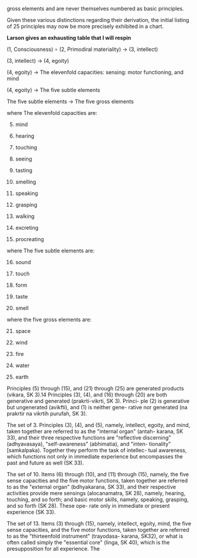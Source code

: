 gross elements and are never themselves numbered as basic principles. 

Given these various distinctions regarding their derivation, the initial listing of 25 principles may now be more precisely exhibited in a chart.

**Larson gives an exhausting table that I will respin**

(1, Consciousness) &compfn; (2, Primodiral materiality) &rarr; (3, intellect)

(3, intellect) &rarr; (4, egoity)


(4, egoity) &rarr; The elevenfold capacities: sensing: motor functioning, and mind

(4, egoity) &rarr; The five subtle elements

The five subtle elements &rarr; The five gross elements

where The elevenfold capacities are:

5. mind

6. hearing

7. touching

8. seeing

9. tasting

10. smelling

11. speaking

12. grasping

13. walking

14. excreting

15. procreating

where The five subtle elements are:

16. sound

17. touch

18. form

19. taste

20. smell

where the five gross elements are:

21. space

22. wind

23. fire

24. water

25. earth

Principles (5) through (15), and (21) through (25) are generated products (vikara, SK 3).14 Principles (3), (4), and (16) through  (20) are both generative and generated (prakrti-vikrti, SK 3). Princi- ple (2) is generative but ungenerated (avikfti), and (1) is neither gene- rative nor generated (na prakrtir na vikrtih purufah, SK 3).

The set of 3. Principles (3), (4), and (5), namely, intellect, egoity,  and mind, taken together are referred to as the "internal organ" (antah- karana, SK 33), and their three respective functions are "reflective  discerning" (adhyavasaya), "self-awareness" (abhimatia), and "inten- tionality" [samkalpaka). Together they perform the task of intellec- tual awareness, which functions not only in immediate experience but  encompasses the past and future as well (SK 33).

The set of 10. Items (6) through (10), and (11) through (15), namely, the five sense capacities and the five motor functions, taken together are referred to as the "external organ" (bdhyakarana, SK 33), and their respective activities provide mere sensings (alocanamatra, SK 28), namely, hearing, touching, and so forth; and basic motor  skills, namely, speaking, grasping, and so forth (SK 28). These ope- rate only in immediate or present experience (SK 33).

The set of 13. Items (3) through (15), namely, intellect, egoity, mind, the five sense capacities, and the five motor functions, taken  together are referred to as the "thirteenfold instrument" (trayodasa- karana, SK32), or what is often called simply the "essential core"  (linga, SK 40), which is the presupposition for all experience. The
